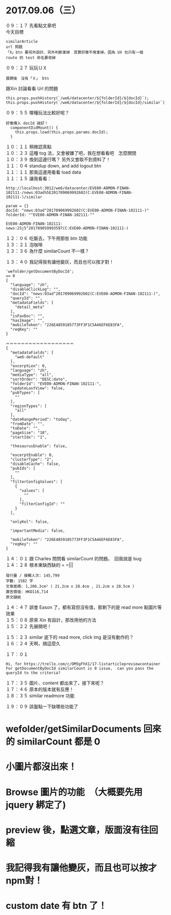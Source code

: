# 2017.09.06（三）

０９：１７ 先看點文章吧  
今天目標  
```
similarArticle
url 問題
「X」btn 要另外設計、另外判斷拿掉　其實好像不用拿掉，因為 UX 也只有一個
route 的 test 命名要改掉
```

０９：２７ 玩玩ＵＸ 
```
展開後　沒有「Ｘ」 btn
```

跟Xin 討論看看 Url 的問題  
```
this.props.pushHistory(`/we6/datacenter/${folderId}/${docId}`);
this.props.pushHistory(`/we6/datacenter/${folderId}/${docId}/similar`);
```

０９：５５ 哪種玩法比較好呢？  
```
好像傳入 docId 就好！
  componentDidMount() {
    this.props.load(this.props.params.docId);
  }
```
１０：１１ 稍微認真點  
１０：２３ 這種 tog 法，又會被嫌了吧，我在想看看吧　怎麼關閉  
１０：３９ 換到這邊行嗎？ 另外又會取不到資料了！  
１１：０４ standup down, and add logout btn  
１１：１１ 那我這邊用看看 load data  
１１：１５ 讓我看看：  
```
http://localhost:3012/we6/datacenter/EVE00-ADMON-FINAN-102111-/news:03ad%5E201709069992602(C:EVE00-ADMON-FINAN-102111-)/similar

param = {}
docId: "news:03ad^201709069992602(C:EVE00-ADMON-FINAN-102111-)"
folderId: ""EVE00-ADMON-FINAN-102111-""

EVE00-ADMON-FINAN-102111-
news:25j5^201709059993597(C:EVE00-ADMON-FINAN-102111-)
```


１２：０６ 吃飯去，下午用那些 btn 功能  
１３：２１ 泡咖啡  
１３：３６ 為什麼 similarCount 不一樣？  

１３：４０ 我記得我有讓他變灰，而且也可以按才對！  


```
'wefolder/getDocumentByDocId';
== 0 
{
  "language": "zh",
  "disableClickLog": "",
  "docId": "news:03ad^201709069992602(C:EVE00-ADMON-FINAN-102111-)",
  "queryId": "",
  "metadataFields": [
    "detail_meta"
  ],
  "isFavDoc": "",
  "hasImage": "",
  "mobileToken": "226E4859105773FF3F1C5A46EF6E83FA",
  "reqKey": ""
}

＝＝＝＝＝＝＝＝＝＝＝＝＝＝＝＝＝＝
{
  "metadataFields": [
    "we6-default"
  ],
  "excerptLen": 0,
  "language": "zh",
  "mediaType": "all",
  "sortOrder": "DESC:date",
  "folderId": "EVE00-ADMON-FINAN-102111-",
  "updateLastView": false,
  "pubTypes": [
    ""
  ],
  "regionTypes": [
    "all"
  ],
  "dateRangePeriod": "today",
  "fromDate": "",
  "toDate": "",
  "pageSize": "10",
  "startIdx": "1",

  "thesaurusEnable": false,

  "excerptEnable": 0,
  "clusterType": "2",
  "disableCache": false,
  "pubIds": [
    ""
  ],
  "filterConfigValues": [
    {
      "values": [
        ""
      ],
      "filterConfigId": ""
    }
  ],

  "onlyKol": false,

  "importantMedia": false,

  "mobileToken": "226E4859105773FF3F1C5A46EF6E83FA",
  "reqKey": ""
}
```
１４：０１ 跟 Charles 問問看 similarCount 的問題。　回我說是 bug  
１４：２８ 根本東缺西缺的 = =|||  
```
發行量 / 接觸人次: 145,799
字數: 1582 字
文章面積: 1,206.3cm² ( 21.2cm x 28.4cm , 21.2cm x 28.5cm )
廣告價值: HKD116,714
原文鏈結
```

１４：４７ 誤會 Eason 了，都有寫但沒有值，那剩下的是 read more 點圖片等效果  
１５：０８ 原來 Xin 有設計，那改用他的方法  
１５：２２ 先展開吧！  

１５：２３ similar 底下的 read more, click img 是沒有動作的？  
１６：２４ 天啊，搞這麼久  

１７：０１  
```
Hi, for https://trello.com/c/OM5gFhX1/17-listarticlepreviewcontainer
For getDocumentByDocId similarCount is 0 issue,  can you pass the queryId to the criteria?
```

１７：３５ 圖片、content 都出來了，接下來呢？   
１７：４６ 原本的版本就有反應！  
１８：３５ similar readmore 功能  

１９：０９ 該盤點一下缺哪些功能了  
# wefolder/getSimilarDocuments 回來的 similarCount 都是 0 
# 小圖片都沒出來！
# Browse 圖片的功能　（大概要先用 jquery 綁定了)
# preview 後，點選文章，版面沒有往回縮
# 我記得我有讓他變灰，而且也可以按才npm對！

# custom date 有 btn 了！
